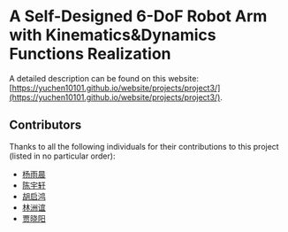 # A Self-Designed 6-DoF Robot Arm with Kinematics&Dynamics Functions Realization
A detailed description can be found on this website: [https://yuchen10101.github.io/website/projects/project3/](https://yuchen10101.github.io/website/projects/project3/).

## Contributors
Thanks to all the following individuals for their contributions to this project (listed in no particular order):
- [杨雨晨](https://github.com/Yuchen10101)
- [陈宇轩](mailto:chen_yuxuan@sjtu.edu.cn)
- [胡启鸿](https://github.com/EdwardHQH)
- [林洲谊](mailto:kingofpizza@163.com)
- [贾晓阳](https://github.com/anfwr)
